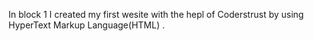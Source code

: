 In block 1 I created my first wesite with the hepl of Coderstrust by using HyperText Markup Language(HTML) .
